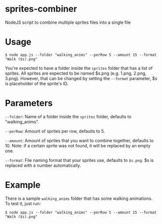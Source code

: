 # sprites-combiner
NodeJS script to combine multiple sprites files into a single file

# Usage
`$ node app.js --folder "walking_anims" --perRow 5 --amount 15 --format "Walk ($s).png"`


You're expected to have a folder inside the `sprites` folder that has a list of sprites. All sprites are expected to be named $s.png (e.g. 1.png, 2.png, 3.png). However, that can be changed by setting the `--format` parameter, $s is placeholder of the sprite's ID.

# Parameters
`--folder`: Name of a folder inside the `sprites` folder, defaults to "walking_anims".

`--perRow`: Amount of sprites per row, defaults to 5.

`--amount`: Amount of sprites that you want to combine together, defaults to 10. Note: if a certain sprite was not found, it will be replaced by an empty one.

`--format`: File naming format that your sprites use, defaults to `$s.png`. $s is replaced with a number automatically.


# Example
There is a sample `walking_anims` folder that has some walking animations. To test it, just run:

`$ node app.js --folder "walking_anims" --perRow 5 --amount 15 --format "Walk ($s).png"`
